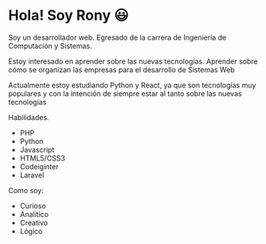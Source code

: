 # Hola! Soy Rony 😃

Soy un desarrollador web. Egresado de la carrera de Ingeniería de Computación y Sistemas.

Estoy interesado en aprender sobre las nuevas tecnologías. Aprender sobre cómo se organizan las empresas para el desarrollo de Sistemas Web

Actualmente estoy estudiando Python y React, ya que son tecnologías muy populares y con la intención de siempre estar al tanto sobre las nuevas tecnologías


Habilidades.
* PHP
* Python
* Javascript
* HTML5/CSS3
* Codeiginter
* Laravel

Como soy:
* Curioso
* Analítico
* Creativo
* Lógico

<!---
rquispeq/rquispeq is a ✨ special ✨ repository because its `README.md` (this file) appears on your GitHub profile.
You can click the Preview link to take a look at your changes.
--->
